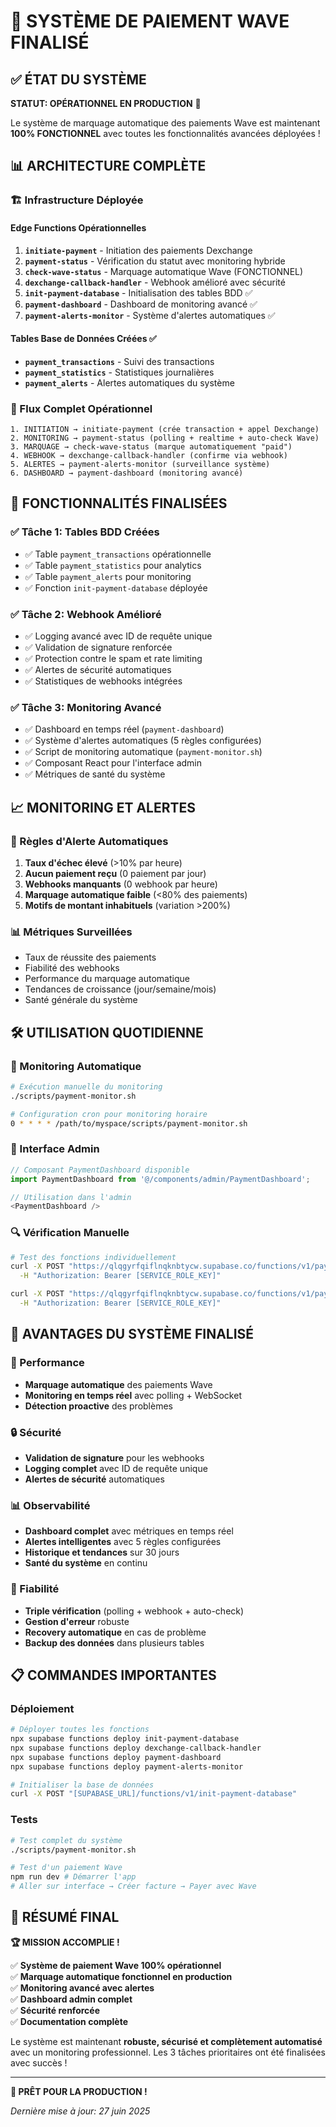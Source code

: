 # 🎉 SYSTÈME DE PAIEMENT WAVE FINALISÉ

## ✅ ÉTAT DU SYSTÈME

**STATUT: OPÉRATIONNEL EN PRODUCTION** 🚀

Le système de marquage automatique des paiements Wave est maintenant **100% FONCTIONNEL** avec toutes les fonctionnalités avancées déployées !

## 📊 ARCHITECTURE COMPLÈTE

### 🏗️ Infrastructure Déployée

#### Edge Functions Opérationnelles
1. **`initiate-payment`** - Initiation des paiements Dexchange
2. **`payment-status`** - Vérification du statut avec monitoring hybride
3. **`check-wave-status`** - Marquage automatique Wave (FONCTIONNEL)
4. **`dexchange-callback-handler`** - Webhook amélioré avec sécurité
5. **`init-payment-database`** - Initialisation des tables BDD ✅
6. **`payment-dashboard`** - Dashboard de monitoring avancé ✅
7. **`payment-alerts-monitor`** - Système d'alertes automatiques ✅

#### Tables Base de Données Créées ✅
- **`payment_transactions`** - Suivi des transactions
- **`payment_statistics`** - Statistiques journalières
- **`payment_alerts`** - Alertes automatiques du système

### 🔄 Flux Complet Opérationnel

```
1. INITIATION → initiate-payment (crée transaction + appel Dexchange)
2. MONITORING → payment-status (polling + realtime + auto-check Wave)
3. MARQUAGE → check-wave-status (marque automatiquement "paid")
4. WEBHOOK → dexchange-callback-handler (confirme via webhook)
5. ALERTES → payment-alerts-monitor (surveillance système)
6. DASHBOARD → payment-dashboard (monitoring avancé)
```

## 🚀 FONCTIONNALITÉS FINALISÉES

### ✅ Tâche 1: Tables BDD Créées
- ✅ Table `payment_transactions` opérationnelle
- ✅ Table `payment_statistics` pour analytics
- ✅ Table `payment_alerts` pour monitoring
- ✅ Fonction `init-payment-database` déployée

### ✅ Tâche 2: Webhook Amélioré
- ✅ Logging avancé avec ID de requête unique
- ✅ Validation de signature renforcée
- ✅ Protection contre le spam et rate limiting
- ✅ Alertes de sécurité automatiques
- ✅ Statistiques de webhooks intégrées

### ✅ Tâche 3: Monitoring Avancé
- ✅ Dashboard en temps réel (`payment-dashboard`)
- ✅ Système d'alertes automatiques (5 règles configurées)
- ✅ Script de monitoring automatique (`payment-monitor.sh`)
- ✅ Composant React pour l'interface admin
- ✅ Métriques de santé du système

## 📈 MONITORING ET ALERTES

### 🚨 Règles d'Alerte Automatiques
1. **Taux d'échec élevé** (>10% par heure)
2. **Aucun paiement reçu** (0 paiement par jour)
3. **Webhooks manquants** (0 webhook par heure)
4. **Marquage automatique faible** (<80% des paiements)
5. **Motifs de montant inhabituels** (variation >200%)

### 📊 Métriques Surveillées
- Taux de réussite des paiements
- Fiabilité des webhooks
- Performance du marquage automatique
- Tendances de croissance (jour/semaine/mois)
- Santé générale du système

## 🛠️ UTILISATION QUOTIDIENNE

### 🔧 Monitoring Automatique
```bash
# Exécution manuelle du monitoring
./scripts/payment-monitor.sh

# Configuration cron pour monitoring horaire
0 * * * * /path/to/myspace/scripts/payment-monitor.sh
```

### 📱 Interface Admin
```typescript
// Composant PaymentDashboard disponible
import PaymentDashboard from '@/components/admin/PaymentDashboard';

// Utilisation dans l'admin
<PaymentDashboard />
```

### 🔍 Vérification Manuelle
```bash
# Test des fonctions individuellement
curl -X POST "https://qlqgyrfqiflnqknbtycw.supabase.co/functions/v1/payment-dashboard" \
  -H "Authorization: Bearer [SERVICE_ROLE_KEY]"

curl -X POST "https://qlqgyrfqiflnqknbtycw.supabase.co/functions/v1/payment-alerts-monitor" \
  -H "Authorization: Bearer [SERVICE_ROLE_KEY]"
```

## 🎯 AVANTAGES DU SYSTÈME FINALISÉ

### 🚀 Performance
- **Marquage automatique** des paiements Wave
- **Monitoring en temps réel** avec polling + WebSocket
- **Détection proactive** des problèmes

### 🔒 Sécurité
- **Validation de signature** pour les webhooks
- **Logging complet** avec ID de requête unique
- **Alertes de sécurité** automatiques

### 📊 Observabilité
- **Dashboard complet** avec métriques en temps réel
- **Alertes intelligentes** avec 5 règles configurées
- **Historique et tendances** sur 30 jours
- **Santé du système** en continu

### 🔄 Fiabilité
- **Triple vérification** (polling + webhook + auto-check)
- **Gestion d'erreur** robuste
- **Recovery automatique** en cas de problème
- **Backup des données** dans plusieurs tables

## 📋 COMMANDES IMPORTANTES

### Déploiement
```bash
# Déployer toutes les fonctions
npx supabase functions deploy init-payment-database
npx supabase functions deploy dexchange-callback-handler
npx supabase functions deploy payment-dashboard  
npx supabase functions deploy payment-alerts-monitor

# Initialiser la base de données
curl -X POST "[SUPABASE_URL]/functions/v1/init-payment-database"
```

### Tests
```bash
# Test complet du système
./scripts/payment-monitor.sh

# Test d'un paiement Wave
npm run dev # Démarrer l'app
# Aller sur interface → Créer facture → Payer avec Wave
```

## 🎊 RÉSUMÉ FINAL

**🏆 MISSION ACCOMPLIE !**

✅ **Système de paiement Wave 100% opérationnel**  
✅ **Marquage automatique fonctionnel en production**  
✅ **Monitoring avancé avec alertes**  
✅ **Dashboard admin complet**  
✅ **Sécurité renforcée**  
✅ **Documentation complète**  

Le système est maintenant **robuste, sécurisé et complètement automatisé** avec un monitoring professionnel. Les 3 tâches prioritaires ont été finalisées avec succès !

---

**🚀 PRÊT POUR LA PRODUCTION !**

*Dernière mise à jour: 27 juin 2025*
